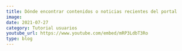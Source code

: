 ```yaml
---
title: Dónde encontrar contenidos o noticias recientes del portal
image: 
date: 2021-07-27
category: Tutorial usuarios
youtube_url: https://www.youtube.com/embed/mRP3LdbT3Ro
type: blog
---
```




